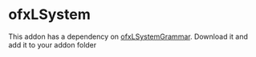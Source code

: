# ofxLSystem

This addon has a dependency on [ofxLSystemGrammar](https://github.com/edap/ofxLSystemGrammar). Download it and add it to your addon folder
